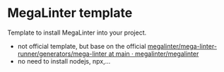 # MegaLinter template

Template to install MegaLinter into your project.

- not official template, but base on the official [megalinter/mega-linter-runner/generators/mega-linter at main · megalinter/megalinter](https://github.com/megalinter/megalinter/tree/main/mega-linter-runner/generators/mega-linter)
- no need to install nodejs, npx,...
